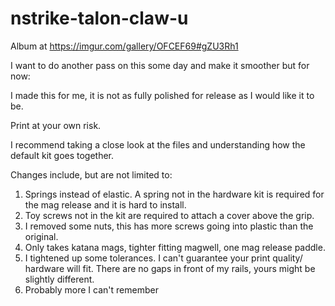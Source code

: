 # nstrike-talon-claw-u
Album at https://imgur.com/gallery/OFCEF69#gZU3Rh1 

I want to do another pass on this some day and make it smoother but for now: 

I made this for me, it is not as fully polished for release as I would like it to be. 

Print at your own risk. 

I recommend taking a close look at the files and understanding how the default kit goes together. 

Changes include, but are not limited to:

1. Springs instead of elastic. A spring not in the hardware kit is required for the mag release and it is hard to install. 
2. Toy screws not in the kit are required to attach a cover above the grip. 
3. I removed some nuts, this has more screws going into plastic than the original. 
4. Only takes katana mags, tighter fitting magwell, one mag release paddle. 
5. I tightened up some tolerances. I can't guarantee your print quality/ hardware will fit. There are no gaps in front of my rails, yours might be slightly different.
6. Probably more I can't remember
